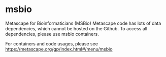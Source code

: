 # msbio
Metascape for Bioinformaticians (MSBio)
Metascape code has lots of data dependencies, which cannot be hosted on the Github.
To access all dependencies, please use msbio containers.

For containers and code usages, please see https://metascape.org/gp/index.html#/menu/msbio

